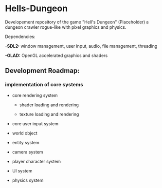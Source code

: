 # Hells-Dungeon


Developement repository of the game "Hell's Dungeon" (Placeholder) a dungeon crawler rogue-like with pixel graphics and physics.

Dependencies:

**-SDL2:** window management, user input, audio, file management, threading

**-GLAD:** OpenGL accelerated graphics and shaders




## Development Roadmap:

### implementation of core systems

- core rendering system
  - shader loading and rendering
  
  - texture loading and rendering

- core user input system
  
- world object

- entity system

- camera system

- player character system

- UI system

- physics system

